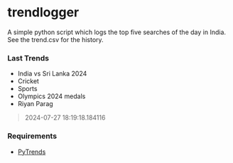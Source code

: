 # trendlogger
A simple python script which logs the top five searches of the day in India.<br>See the trend.csv for the history.<br>

<!-- Last Trends -->
### Last Trends
* India vs Sri Lanka 2024
* Cricket
* Sports
* Olympics 2024 medals
* Riyan Parag
> 2024-07-27 18:19:18.184116

<!-- Requirements -->
### Requirements
* [PyTrends](https://github.com/dreyco676/pytrends)
